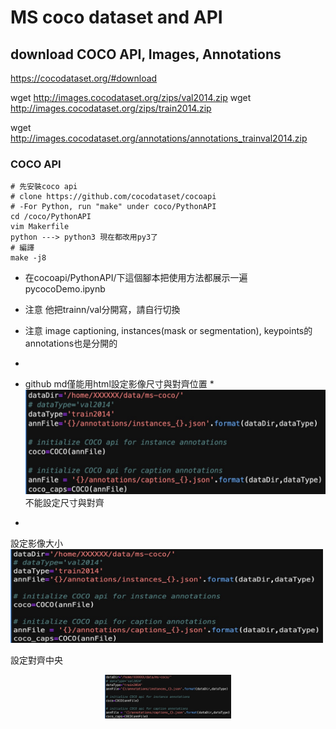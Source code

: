 # MS coco dataset and API


## download COCO API, Images, Annotations
https://cocodataset.org/#download

  wget http://images.cocodataset.org/zips/val2014.zip
  wget http://images.cocodataset.org/zips/train2014.zip
  
  wget http://images.cocodataset.org/annotations/annotations_trainval2014.zip
  
### COCO API
  
    # 先安裝coco api
    # clone https://github.com/cocodataset/cocoapi
    # -For Python, run "make" under coco/PythonAPI
    cd /coco/PythonAPI
    vim Makerfile
    python ---> python3 現在都改用py3了
    # 編譯
    make -j8 
    
  * 在cocoapi/PythonAPI/下這個腳本把使用方法都展示一遍
  pycocoDemo.ipynb
  
  * 注意 他把trainn/val分開寫，請自行切換
  * 注意 image captioning, instances(mask or segmentation), keypoints的annotations也是分開的
  * 

  * github md僅能用html設定影像尺寸與對齊位置
  *![img](/temp_imgs/ms-coco-switch-anns.jpg) 不能設定尺寸與對齊
  * 
  
  設定影像大小
  <img src="/temp_imgs/ms-coco-switch-anns.jpg" width="500" height="150" class="center">
   
   設定對齊中央
  <p align="center">
    <img width=40% height=40% src="/temp_imgs/ms-coco-switch-anns.jpg">
  </p>
